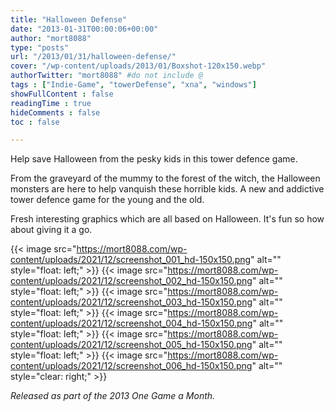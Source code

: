 ```yaml
---
title: "Halloween Defense"
date: "2013-01-31T00:00:06+00:00"
author: "mort8088"
type: "posts"
url: "/2013/01/31/halloween-defense/"
cover: "/wp-content/uploads/2013/01/Boxshot-120x150.webp"
authorTwitter: "mort8088" #do not include @
tags : ["Indie-Game", "towerDefense", "xna", "windows"]
showFullContent : false
readingTime : true
hideComments : false
toc : false

---
```


Help save Halloween from the pesky kids in this tower defence game.

From the graveyard of the mummy to the forest of the witch, the Halloween monsters are here to help vanquish these horrible kids. A new and addictive tower defence game for the young and the old.

Fresh interesting graphics which are all based on Halloween. It's fun so how about giving it a go.

{{< image src="https://mort8088.com/wp-content/uploads/2021/12/screenshot_001_hd-150x150.png" alt="" style="float: left;" >}}
{{< image src="https://mort8088.com/wp-content/uploads/2021/12/screenshot_002_hd-150x150.png" alt="" style="float: left;" >}}
{{< image src="https://mort8088.com/wp-content/uploads/2021/12/screenshot_003_hd-150x150.png" alt="" style="float: left;" >}}
{{< image src="https://mort8088.com/wp-content/uploads/2021/12/screenshot_004_hd-150x150.png" alt="" style="float: left;" >}}
{{< image src="https://mort8088.com/wp-content/uploads/2021/12/screenshot_005_hd-150x150.png" alt="" style="float: left;" >}}
{{< image src="https://mort8088.com/wp-content/uploads/2021/12/screenshot_006_hd-150x150.png" alt="" style="clear: right;" >}}

_Released as part of the 2013 One Game a Month._
